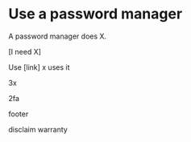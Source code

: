 <!DOCTYPE html>
<html lang="en">
  <head>
    <meta charset="utf-8">
    <title>Kevin Heis</title>
    <meta name="viewport" content="width=device-width, initial-scale=1">
    <link rel="stylesheet" href="https://heiskr.com/drab.css/css/drabutil.min.css">
    <link rel="icon" href="/favicon.ico">
  </head>
  <body>
  
  
  
# Use a password manager


A password manager does X.



[I need X]

Use [link]
x uses it

3x


2fa


footer

disclaim warranty
  
  
  
  </body>
</html>

